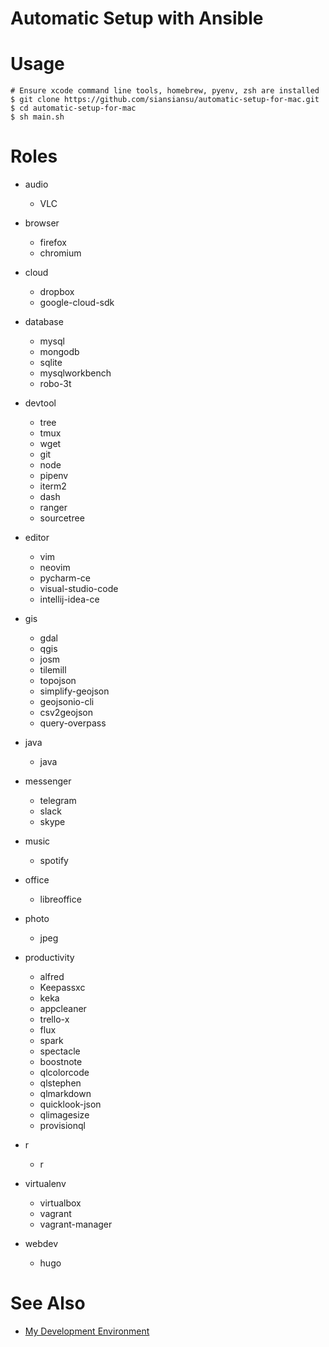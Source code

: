 # Automatic Setup with Ansible

# Usage
```shell 
# Ensure xcode command line tools, homebrew, pyenv, zsh are installed
$ git clone https://github.com/siansiansu/automatic-setup-for-mac.git
$ cd automatic-setup-for-mac 
$ sh main.sh
```

# Roles
* audio
    * VLC
* browser
    * firefox
    * chromium 
* cloud
    * dropbox
    * google-cloud-sdk
* database 
    * mysql
    * mongodb
    * sqlite
    * mysqlworkbench
    * robo-3t
* devtool
    * tree
    - tmux
    - wget
    - git
    - node
    - pipenv
    - iterm2
    - dash
    - ranger
    - sourcetree
* editor
    - vim
    - neovim
    - pycharm-ce
    - visual-studio-code
    - intellij-idea-ce
* gis
    * gdal
    - qgis
    - josm
    - tilemill
    - topojson
    - simplify-geojson
    - geojsonio-cli
    - csv2geojson
    - query-overpass
* java
    * java
* messenger
    - telegram
    - slack
    - skype
* music
    * spotify
* office
    * libreoffice
* photo
    * jpeg
* productivity
    - alfred
    - Keepassxc
    - keka
    - appcleaner
    - trello-x
    - flux
    - spark
    - spectacle
    - boostnote
    - qlcolorcode
    - qlstephen
    - qlmarkdown
    - quicklook-json
    - qlimagesize
    - provisionql
* r
    * r
* virtualenv
    - virtualbox
    - vagrant
    - vagrant-manager

* webdev
    * hugo

# See Also
* [My Development Environment](https://hackmd.io/s/rJasOz9oQ#)